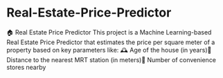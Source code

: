# Real-Estate-Price-Predictor
🏠 Real Estate Price Predictor This project is a Machine Learning-based Real Estate Price Predictor that estimates the price per square meter of a property based on key parameters like:  🕰️ Age of the house (in years)🚉 Distance to the nearest MRT station (in meters)🛒 Number of convenience stores nearby
